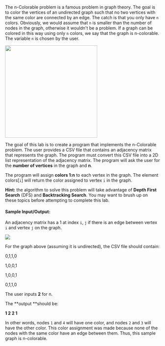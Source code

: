 <!-- title={nColorable} -->

<!-- concepts={Depth First Search(DFS), The Node, undirectedGraphs} -->

<!--badges={Python:50,Algorithms:50}-->

The n-Colorable problem is a famous problem in graph theory. The goal is to color the vertices of an undirected graph such that no two vertices with the same color are connected by an edge. The catch is that you only have `n` colors. Obviously, we would assume that `n` is smaller than the number of nodes in the graph, otherwise it wouldn't be a problem. If a graph can be colored in this way using only `n` colors, we say that the graph is n-colorable. The variable `n` is chosen by the user.

<img src="https://upload.wikimedia.org/wikipedia/commons/thumb/b/b7/3-coloringEx.svg/320px-3-coloringEx.svg.png" width=300>

The goal of this lab is to create a program that implements the n-Colorable problem. The user provides a CSV file that contains an adjacency matrix that represents the graph. The program must convert this CSV file into a 2D list representation of the adjacency matrix. The program will ask the user for the **number of vertices** in the graph and **n**.



The program will assign **colors 1:n** to each vertex in the graph. The element colors[`i`] will return the color assigned to vertex `i`  in the graph.  



**Hint:** the algorithm to solve this problem will take advantage of **Depth First Search** (DFS) and **Backtracking Search**. You may want to brush up on these topics before attempting to complete this lab.



#### Sample Input/Output:

An adjacency matrix has a 1 at index `i`, `j` if there is an edge between vertex `i` and vertex `j` on the graph.

<img src="https://encrypted-tbn0.gstatic.com/images?q=tbn%3AANd9GcSRiAgdjTphsRgwlWNHOdxSIw3GKaN6EUqcXNTnFGtJUZcAZ-tN">

For the graph above (assuming it is undirected), the CSV file should contain:

0,1,1,0

1,0,0,1

1,0,0,1

0,1,1,0

The user inputs **2** for n.

The **output **should be:

**1 2 2 1**

In other words, nodes `1` and `4` will have one color, and nodes `2` and `3` will have the other color. This color assignment was made because none of the nodes with the same color have an edge between them. Thus, this sample graph is n-colorable.